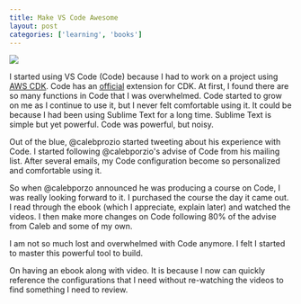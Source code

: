 ```yaml
---
title: Make VS Code Awesome
layout: post
categories: ['learning', 'books']
---
```

[<img src="https://makevscodeawesome.com/mocks/ebook.png">](https://makevscodeawesome.com)

I started using VS Code (Code) because I had to work on a project using [AWS CDK](https://aws.amazon.com/cdk/). Code has an [official](https://aws.amazon.com/visualstudiocode/) extension for CDK. At first, I found there are so many functions in Code that I was overwhelmed. Code started to grow on me as I continue to use it, but I never felt comfortable using it. It could be because I had been using Sublime Text for a long time. Sublime Text is simple but yet powerful. Code was powerful, but noisy. 

Out of the blue, @calebprozio started tweeting about his experience with Code. I started following @calebporzio's advise of Code from his mailing list. After several emails, my Code configuration become so personalized and comfortable using it. 

So when @calebporzo announced he was producing a course on Code, I was really looking forward to it. I purchased the course the day it came out. I read through the ebook (which I appreciate, explain later) and watched the videos. I then make more changes on Code following 80% of the advise from Caleb and some of my own. 

I am not so much lost and overwhelmed with Code anymore. I felt I started to master this powerful tool to build. 

On having an ebook along with video. It is because I now can quickly reference the configurations that I need without re-watching the videos to find something I need to review.
